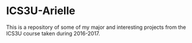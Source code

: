 # ICS3U-Arielle
This is a repository of some of my major and interesting projects from the ICS3U course taken during 2016-2017.
